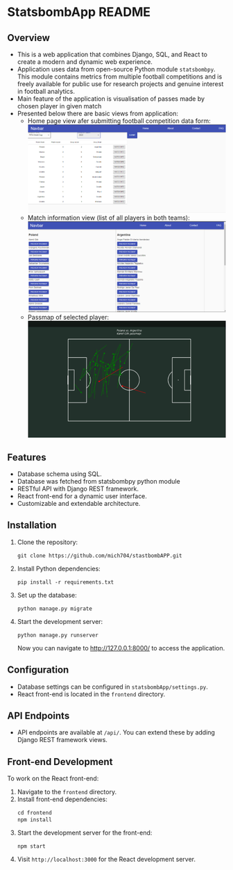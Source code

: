 # StatsbombApp README

## Overview

-   This is a web application that combines Django, SQL, and React to create a modern and dynamic web experience.
-   Application uses data from open-source Python module `statsbombpy`.
    This module contains metrics from multiple football competitions and is freely available for public use for research projects and genuine interest in football analytics.
-   Main feature of the application is visualisation of passes made by chosen player in given match
-   Presented below there are basic views from application:
    -   Home page view afer submitting football competition data form:
        ![alt text](screenshots/search_results.png)
    -   Match information view (list of all players in both teams):
        ![alt text](screenshots/match_info.png)
    -   Passmap of selected player:
        ![alt text](screenshots/passmap.png)

## Features

-   Database schema using SQL.
-   Database was fetched from statsbombpy python module
-   RESTful API with Django REST framework.
-   React front-end for a dynamic user interface.
-   Customizable and extendable architecture.

## Installation

1. Clone the repository:

    ```
    git clone https://github.com/mich704/stastbombAPP.git
    ```

2. Install Python dependencies:

    ```
    pip install -r requirements.txt
    ```

3. Set up the database:

    ```
    python manage.py migrate
    ```

4. Start the development server:

    ```
    python manage.py runserver
    ```

    Now you can navigate to http://127.0.0.1:8000/ to access the application.

## Configuration

-   Database settings can be configured in `statsbombApp/settings.py`.
-   React front-end is located in the `frontend` directory.

## API Endpoints

-   API endpoints are available at `/api/`. You can extend these by adding Django REST framework views.

## Front-end Development

To work on the React front-end:

1. Navigate to the `frontend` directory.
2. Install front-end dependencies:
    ```
    cd frontend
    npm install
    ```
3. Start the development server for the front-end:
    ```
    npm start
    ```
4. Visit `http://localhost:3000` for the React development server.
